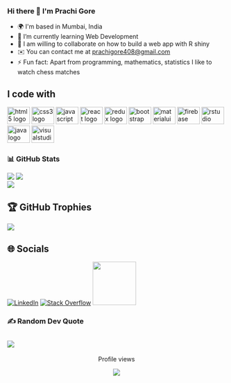 ### Hi there 👋 I'm Prachi Gore
- 🌍 I'm based in Mumbai, India
- 🌱 I’m currently learning Web Development
- 🤝 I am willing to collaborate on how to build a web app with R shiny  
- ✉️ You can contact me at prachigore408@gmail.com
- ⚡ Fun fact: Apart from programming, mathematics, statistics I like to watch chess matches

<h2 align="left">I code with</h2>

<div align="left">
<a href="https://developer.mozilla.org/en-US/docs/Web/HTML">  <img src="https://cdn.jsdelivr.net/gh/devicons/devicon/icons/html5/html5-original.svg" height="40" width="52" alt="html5 logo"  /></a>
 <a href="https://developer.mozilla.org/en-US/docs/Web/CSS"> <img src="https://cdn.jsdelivr.net/gh/devicons/devicon/icons/css3/css3-original.svg" height="40" width="52" alt="css3 logo"  /></a>
<a href="https://developer.mozilla.org/en-US/docs/Web/javascript">  <img src="https://cdn.jsdelivr.net/gh/devicons/devicon/icons/javascript/javascript-original.svg" height="40" width="52" alt="javascript logo"  /></a>
<a href="https://reactjs.org/docs/getting-started.html">  <img src="https://cdn.jsdelivr.net/gh/devicons/devicon/icons/react/react-original.svg" height="40" width="52" alt="react logo"  /></a>
<a href="https://redux.js.org/introduction/getting-started">  <img src="https://cdn.jsdelivr.net/gh/devicons/devicon/icons/redux/redux-original.svg" height="40" width="52" alt="redux logo"  /></a>
  <img src="https://cdn.jsdelivr.net/gh/devicons/devicon/icons/bootstrap/bootstrap-original.svg" height="40" width="52" alt="bootstrap logo"  />
  <img src="https://cdn.jsdelivr.net/gh/devicons/devicon/icons/materialui/materialui-original.svg" height="40" width="52" alt="materialui logo"  />
  <img src="https://cdn.jsdelivr.net/gh/devicons/devicon/icons/firebase/firebase-plain.svg" height="40" width="52" alt="firebase logo"  />
<a href="https://shiny.rstudio.com/">  <img src="https://cdn.jsdelivr.net/gh/devicons/devicon/icons/rstudio/rstudio-original.svg" height="40" width="52" alt="rstudio logo"  /></a>
  <img src="https://cdn.jsdelivr.net/gh/devicons/devicon/icons/java/java-original.svg" height="40" width="52" alt="java logo"  />
  <img src="https://cdn.jsdelivr.net/gh/devicons/devicon/icons/visualstudio/visualstudio-plain.svg" height="40" width="52" alt="visualstudio logo"  />
</div>

### 📊 GitHub Stats
![](https://github-readme-stats.vercel.app/api?username=Prachi-Gore&theme=gruvbox&hide_border=false&include_all_commits=true&count_private=true)
![](https://github-readme-streak-stats.herokuapp.com/?user=Prachi-Gore&theme=gruvbox&hide_border=false)</br>
![](https://github-readme-stats.vercel.app/api/top-langs/?username=Prachi-Gore&theme=gruvbox&hide_border=false&include_all_commits=true&count_private=true&layout=compact)

## 🏆 GitHub Trophies
![](https://github-profile-trophy.vercel.app/?username=Prachi-Gore&theme=radical&no-frame=false&no-bg=false&margin-w=4)
## 🌐 Socials
[![LinkedIn](https://img.shields.io/badge/LinkedIn-%230077B5.svg?logo=linkedin&logoColor=white)](https://linkedin.com/in/prachi-gore) [![Stack Overflow](https://img.shields.io/badge/-Stackoverflow-FE7A16?logo=stack-overflow&logoColor=white)](https://stackoverflow.com/users/21117532) <a href="https://www.hackerrank.com/prachi_gore"><img src="https://img.shields.io/badge/-Hackerrank-2EC866?style=for-the-badge&logo=HackerRank&logoColor=white" width="100" border-radius="25%"/></a>
### ✍️ Random Dev Quote
![](https://quotes-github-readme.vercel.app/api?type=horizontal&theme=light)
---
<div align="center">
 <p align="center">Profile views</p>
  <img src="https://profile-counter.glitch.me/P/count.svg?"  />
</div>
